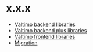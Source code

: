 # x.x.x

* [Valtimo backend libraries](notes/valtimo-backend-libraries.md)
* [Valtimo backend plus libraries](notes/valtimo-backend-plus-libraries.md)
* [Valtimo frontend libraries](notes/valtimo-frontend-libraries.md)
* [Migration](notes/migration.md)
